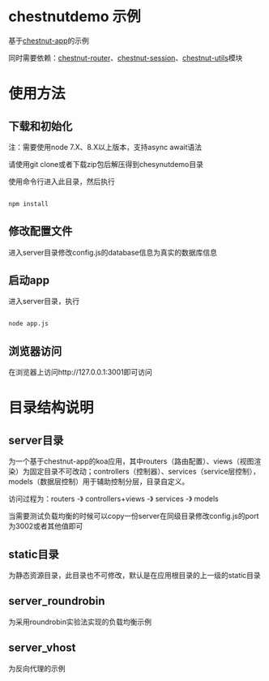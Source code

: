 # chestnutdemo 示例

基于[chestnut-app](https://github.com/nandy007/chestnut-app)的示例

同时需要依赖：[chestnut-router](https://github.com/nandy007/chestnut-router)、[chestnut-session](https://github.com/nandy007/chestnut-session)、[chestnut-utils](https://github.com/nandy007/chestnut-utils)模块

# 使用方法

## 下载和初始化

注：需要使用node 7.X、8.X以上版本，支持async await语法

请使用git clone或者下载zip包后解压得到chesynutdemo目录

使用命令行进入此目录，然后执行

```bash

npm install


```

## 修改配置文件

进入server目录修改config.js的database信息为真实的数据库信息

## 启动app

进入server目录，执行

```bash

node app.js


```

## 浏览器访问

在浏览器上访问http://127.0.0.1:3001即可访问



# 目录结构说明

## server目录

为一个基于chestnut-app的koa应用，其中routers（路由配置）、views（视图渲染）为固定目录不可改动；controllers（控制器）、services（service层控制），models（数据层控制）用于辅助控制分层，目录自定义。

访问过程为：routers -》 controllers+views -》 services -》 models

当需要测试负载均衡的时候可以copy一份server在同级目录修改config.js的port为3002或者其他值即可

## static目录

为静态资源目录，此目录也不可修改，默认是在应用根目录的上一级的static目录

## server_roundrobin

为采用roundrobin实验法实现的负载均衡示例


## server_vhost

为反向代理的示例